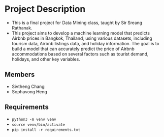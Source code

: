 # Project Description

- This is a final project for Data Mining class, taught by Sir Sreang Rathanak.
- This project aims to develop a machine learning model that predicts Airbnb prices in Bangkok, Thailand, using various datasets, including tourism data, Airbnb listings data, and holiday information. The goal is to build a model that can accurately predict the price of Airbnb accommodations based on several factors such as tourist demand, holidays, and other key variables.

## Members

- Sivtheng Chang
- Sophavong Heng

## Requirements

- ```python3 -m venv venv```
- ```source venv/bin/activate```
- ```pip install -r requirements.txt```
